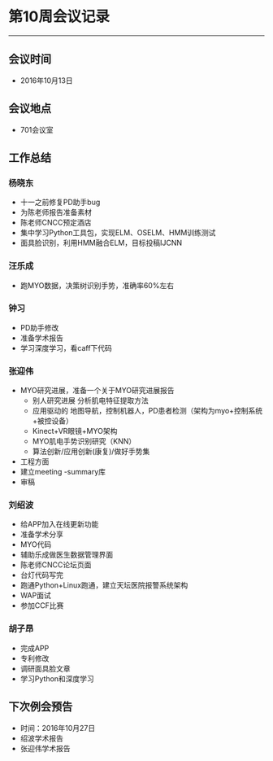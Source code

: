 # 第10周会议记录 #
----------
## 会议时间 ##
- 2016年10月13日
## 会议地点 ##
- 701会议室
## 工作总结 ##
### 杨晓东 ###
- 十一之前修复PD助手bug
- 为陈老师报告准备素材
- 陈老师CNCC预定酒店
- 集中学习Python工具包，实现ELM、OSELM、HMM训练测试
- 面具脸识别，利用HMM融合ELM，目标投稿IJCNN
### 汪乐成 ###
- 跑MYO数据，决策树识别手势，准确率60%左右
### 钟习 ###
- PD助手修改
- 准备学术报告
- 学习深度学习，看caff下代码
### 张迎伟 ###
- MYO研究进展，准备一个关于MYO研究进展报告
	- 别人研究进展 分析肌电特征提取方法
	- 应用驱动的 地图导航，控制机器人，PD患者检测（架构为myo+控制系统+被控设备）
	- Kinect+VR眼镜+MYO架构
	- MYO肌电手势识别研究（KNN）
	- 算法创新/应用创新(康复)/做好手势集
- 工程方面
- 建立meeting -summary库
- 审稿
### 刘绍波 ###
- 给APP加入在线更新功能
- 准备学术分享
- MYO代码
- 辅助乐成做医生数据管理界面
- 陈老师CNCC论坛页面
- 台灯代码写完
- 跑通Python+Linux跑通，建立天坛医院报警系统架构
- WAP面试
- 参加CCF比赛
### 胡子昂 ###
- 完成APP
- 专利修改
- 调研面具脸文章
- 学习Python和深度学习

## 下次例会预告 ##
- 时间：2016年10月27日
- 绍波学术报告
- 张迎伟学术报告